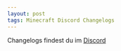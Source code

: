 ```yaml
---
layout: post
tags: Minecraft Discord Changelogs
---
```

Changelogs findest du im [Discord](https://discord.com/invite/F2EeJFY)
